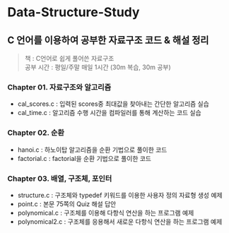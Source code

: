# Data-Structure-Study
## C 언어를 이용하여 공부한 자료구조 코드 & 해설 정리
> 책 : C언어로 쉽게 풀어쓴 자료구조
<br>공부 시간 : 평일/주말 매일 1시간 (30m 복습, 30m 공부)

### Chapter 01. 자료구조와 알고리즘
- cal_scores.c : 입력된 scores중 최대값을 찾아내는 간단한 알고리즘 실습
- cal_time.c : 알고리즘 수행 시간을 컴파일러를 통해 계산하는 코드 실습

### Chapter 02. 순환
- hanoi.c : 하노이탑 알고리즘을 순환 기법으로 풀이한 코드
- factorial.c : factorial을 순환 기법으로 풀이한 코드

### Chapter 03. 배열, 구조체, 포인터
- structure.c : 구조체와 typedef 키워드를 이용한 사용자 정의 자료형 생성 예제
- point.c : 본문 75쪽의 Quiz 해설 답안
- polynomical.c : 구조체를 이용해 다항식 연산을 하는 프로그램 예제
- polynomical2.c : 구조체를 응용해서 새로운 다항식 연산을 하는 프로그램 예제

